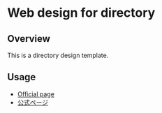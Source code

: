 # Web design for directory

## Overview

This is a directory design template.

## Usage

- [Official page](https://it.noknow.info/en/project/noknow-web-design/component/directory)
- [公式ページ](https://it.noknow.info/ja/project/noknow-web-design/component/directory)

